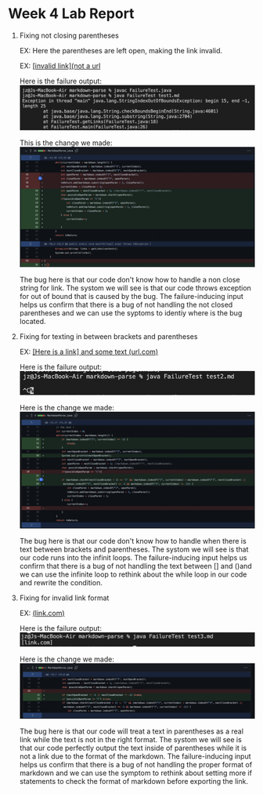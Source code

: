 # Week 4 Lab Report

1. Fixing not closing parentheses 

    EX: Here the parentheses are left open, making the link invalid.
    
    EX: [[invalid link](not a url](https://sjin799.github.io/markdown-parse/test1.html)

    Here is the failure output:
    ![failure](fail1.png)

    This is the change we made:
    ![change](change1.png)

    The bug here is that our code don't know how to handle a non close string for link. The systom we will see is that our code throws exception for out of bound that is caused by the bug. The failure-inducing input helps us confirm that there is a bug of not handling the not closed parentheses and we can use the syptoms to identiy where is the bug located. 


   
2. Fixing for texting in between brackets and parentheses 

    EX: [[Here is a link] and some text (url.com)](https://sjin799.github.io/markdown-parse/test2.html)

    Here is the failure output:
    ![failure](fail2.png)

    Here is the change we made:
    ![change](change2.png)

    The bug here is that our code don't know how to handle when there is text between brackets and parentheses. The systom we will see is that our code runs into the infinit loops. The failure-inducing input helps us confirm that there is a bug of not handling the text between [] and ()and we can use the infinite loop to rethink about the while loop in our code and rewrite the condition. 

3. Fixing for invalid link format 

   EX: [(link.com)](https://sjin799.github.io/markdown-parse/test3.html)

   Here is the failure output:
   ![failure](fail3.png)

    Here is the change we made:
    ![change](change.png)

    The bug here is that our code will treat a text in parentheses as a real link while the text is not in the right format. The systom we will see is that our code perfectly output the text inside of parentheses while it is not a link due to the format of the markdown. The failure-inducing input helps us confirm that there is a bug of not handling the proper format of markdown and we can use the symptom to rethink about setting more if statements to check the format of markdown before exporting the link. 



